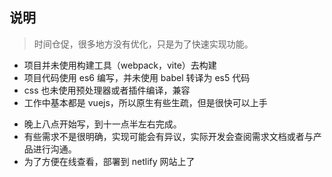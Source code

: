 ## 说明

> 时间仓促，很多地方没有优化，只是为了快速实现功能。

- 项目并未使用构建工具（webpack，vite）去构建
- 项目代码使用 es6 编写，并未使用 babel 转译为 es5 代码
- css 也未使用预处理器或者插件编译，兼容
- 工作中基本都是 vuejs，所以原生有些生疏，但是很快可以上手

* 晚上八点开始写，到十一点半左右完成。
* 有些需求不是很明确，实现可能会有异议，实际开发会查阅需求文档或者与产品进行沟通。
* 为了方便在线查看，部署到 netlify 网站上了
